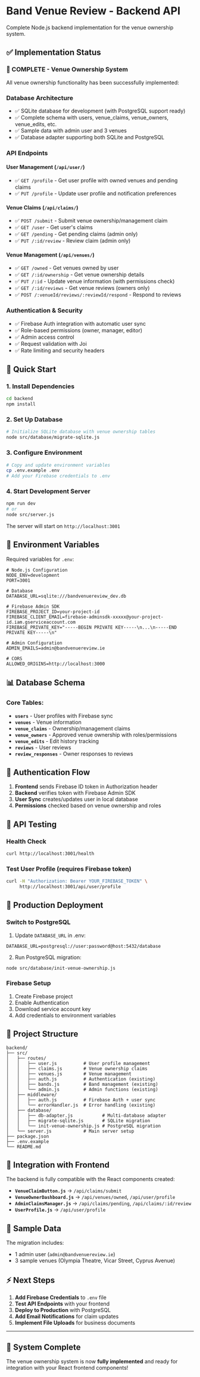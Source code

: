 # Band Venue Review - Backend API

Complete Node.js backend implementation for the venue ownership system.

## ✅ Implementation Status

### **🎯 COMPLETE - Venue Ownership System**

All venue ownership functionality has been successfully implemented:

### **Database Architecture**
- ✅ SQLite database for development (with PostgreSQL support ready)
- ✅ Complete schema with users, venue_claims, venue_owners, venue_edits, etc.
- ✅ Sample data with admin user and 3 venues
- ✅ Database adapter supporting both SQLite and PostgreSQL

### **API Endpoints**

#### **User Management** (`/api/user/`)
- ✅ `GET /profile` - Get user profile with owned venues and pending claims
- ✅ `PUT /profile` - Update user profile and notification preferences

#### **Venue Claims** (`/api/claims/`)
- ✅ `POST /submit` - Submit venue ownership/management claim
- ✅ `GET /user` - Get user's claims
- ✅ `GET /pending` - Get pending claims (admin only)
- ✅ `PUT /:id/review` - Review claim (admin only)

#### **Venue Management** (`/api/venues/`)
- ✅ `GET /owned` - Get venues owned by user
- ✅ `GET /:id/ownership` - Get venue ownership details
- ✅ `PUT /:id` - Update venue information (with permissions check)
- ✅ `GET /:id/reviews` - Get venue reviews (owners only)
- ✅ `POST /:venueId/reviews/:reviewId/respond` - Respond to reviews

### **Authentication & Security**
- ✅ Firebase Auth integration with automatic user sync
- ✅ Role-based permissions (owner, manager, editor)
- ✅ Admin access control
- ✅ Request validation with Joi
- ✅ Rate limiting and security headers

## 🚀 Quick Start

### 1. Install Dependencies
```bash
cd backend
npm install
```

### 2. Set Up Database
```bash
# Initialize SQLite database with venue ownership tables
node src/database/migrate-sqlite.js
```

### 3. Configure Environment
```bash
# Copy and update environment variables
cp .env.example .env
# Add your Firebase credentials to .env
```

### 4. Start Development Server
```bash
npm run dev
# or
node src/server.js
```

The server will start on `http://localhost:3001`

## 🔧 Environment Variables

Required variables for `.env`:

```env
# Node.js Configuration
NODE_ENV=development
PORT=3001

# Database
DATABASE_URL=sqlite:///bandvenuereview_dev.db

# Firebase Admin SDK
FIREBASE_PROJECT_ID=your-project-id
FIREBASE_CLIENT_EMAIL=firebase-adminsdk-xxxxx@your-project-id.iam.gserviceaccount.com
FIREBASE_PRIVATE_KEY="-----BEGIN PRIVATE KEY-----\n...\n-----END PRIVATE KEY-----\n"

# Admin Configuration
ADMIN_EMAILS=admin@bandvenuereview.ie

# CORS
ALLOWED_ORIGINS=http://localhost:3000
```

## 📊 Database Schema

### Core Tables:
- **`users`** - User profiles with Firebase sync
- **`venues`** - Venue information
- **`venue_claims`** - Ownership/management claims
- **`venue_owners`** - Approved venue ownership with roles/permissions
- **`venue_edits`** - Edit history tracking
- **`reviews`** - User reviews
- **`review_responses`** - Owner responses to reviews

## 🔐 Authentication Flow

1. **Frontend** sends Firebase ID token in Authorization header
2. **Backend** verifies token with Firebase Admin SDK
3. **User Sync** creates/updates user in local database
4. **Permissions** checked based on venue ownership and roles

## 🎯 API Testing

### Health Check
```bash
curl http://localhost:3001/health
```

### Test User Profile (requires Firebase token)
```bash
curl -H "Authorization: Bearer YOUR_FIREBASE_TOKEN" \
     http://localhost:3001/api/user/profile
```

## 🚀 Production Deployment

### Switch to PostgreSQL
1. Update `DATABASE_URL` in .env:
```env
DATABASE_URL=postgresql://user:password@host:5432/database
```

2. Run PostgreSQL migration:
```bash
node src/database/init-venue-ownership.js
```

### Firebase Setup
1. Create Firebase project
2. Enable Authentication
3. Download service account key
4. Add credentials to environment variables

## 📁 Project Structure

```
backend/
├── src/
│   ├── routes/
│   │   ├── user.js          # User profile management
│   │   ├── claims.js        # Venue ownership claims
│   │   ├── venues.js        # Venue management
│   │   ├── auth.js          # Authentication (existing)
│   │   ├── bands.js         # Band management (existing)
│   │   └── admin.js         # Admin functions (existing)
│   ├── middleware/
│   │   ├── auth.js          # Firebase Auth + user sync
│   │   └── errorHandler.js  # Error handling (existing)
│   ├── database/
│   │   ├── db-adapter.js           # Multi-database adapter
│   │   ├── migrate-sqlite.js       # SQLite migration
│   │   └── init-venue-ownership.js # PostgreSQL migration
│   └── server.js            # Main server setup
├── package.json
├── .env.example
└── README.md
```

## 🔗 Integration with Frontend

The backend is fully compatible with the React components created:

- **`VenueClaimButton.js`** → `/api/claims/submit`
- **`VenueOwnerDashboard.js`** → `/api/venues/owned`, `/api/user/profile`
- **`AdminClaimsManager.js`** → `/api/claims/pending`, `/api/claims/:id/review`
- **`UserProfile.js`** → `/api/user/profile`

## 📝 Sample Data

The migration includes:
- 1 admin user (`admin@bandvenuereview.ie`)
- 3 sample venues (Olympia Theatre, Vicar Street, Cyprus Avenue)

## ⚡ Next Steps

1. **Add Firebase Credentials** to `.env` file
2. **Test API Endpoints** with your frontend
3. **Deploy to Production** with PostgreSQL
4. **Add Email Notifications** for claim updates
5. **Implement File Uploads** for business documents

---

## 🎉 System Complete

The venue ownership system is now **fully implemented** and ready for integration with your React frontend components!
